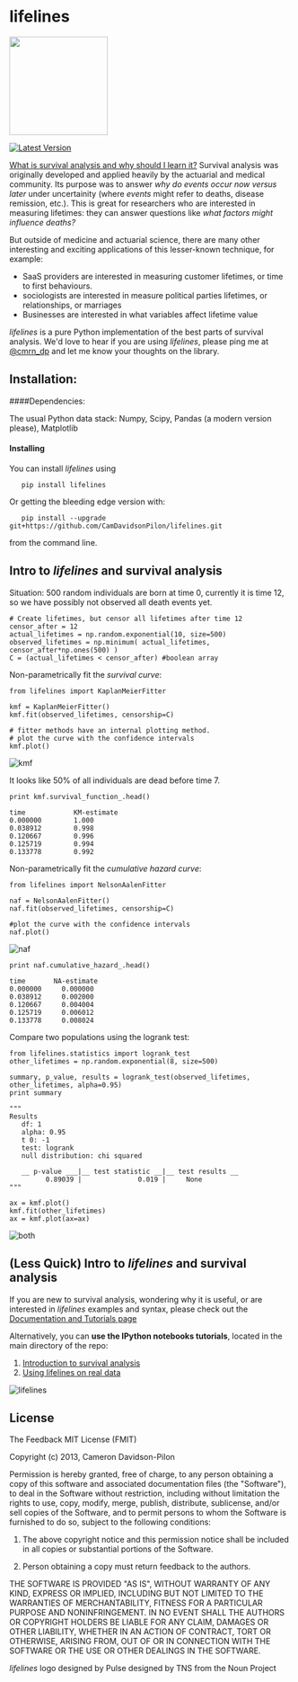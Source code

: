 lifelines
===========
<img src="http://i.imgur.com/pwGRqiR.png" height=175 />

[![Latest Version](https://pypip.in/v/lifelines/badge.png)](https://pypi.python.org/pypi/lifelines/)

[What is survival analysis and why should I learn it?](http://lifelines.readthedocs.org/en/latest/Survival%20Analysis%20intro.html)
 Survival analysis was originally developed and applied heavily by the actuarial and medical community. Its purpose was to answer *why do events occur now versus later* under uncertainity (where *events* might refer to deaths, disease remission, etc.). This is great for researchers who are interested in measuring lifetimes: they can answer questions like *what factors might influence deaths?*

But outside of medicine and actuarial science, there are many other interesting and exciting applications of this 
lesser-known technique, for example:
- SaaS providers are interested in measuring customer lifetimes, or time to first behaviours.
- sociologists are interested in measure political parties lifetimes, or relationships, or marriages
- Businesses are interested in what variables affect lifetime value

*lifelines* is a pure Python implementation of the best parts of survival analysis. We'd love to hear if you are using *lifelines*, please ping me at [@cmrn_dp](https://twitter.com/Cmrn_DP) and let me know your 
thoughts on the library. 

## Installation:


####Dependencies:

The usual Python data stack: Numpy, Scipy, Pandas (a modern version please), Matplotlib

#### Installing

You can install *lifelines* using 
      
       pip install lifelines

Or getting the bleeding edge version with:


       pip install --upgrade git+https://github.com/CamDavidsonPilon/lifelines.git


from the command line. 


## Intro to *lifelines* and survival analysis
    
Situation: 500 random individuals are born at time 0, currently it is time 12, so we have possibly not observed all death events yet.

    # Create lifetimes, but censor all lifetimes after time 12
    censor_after = 12
    actual_lifetimes = np.random.exponential(10, size=500)
    observed_lifetimes = np.minimum( actual_lifetimes, censor_after*np.ones(500) )
    C = (actual_lifetimes < censor_after) #boolean array

Non-parametrically fit the *survival curve*:

    from lifelines import KaplanMeierFitter

    kmf = KaplanMeierFitter()
    kmf.fit(observed_lifetimes, censorship=C) 

    # fitter methods have an internal plotting method.
    # plot the curve with the confidence intervals
    kmf.plot()

![kmf](http://i.imgur.com/zQquwJRl.png)

It looks like 50% of all individuals are dead before time 7.

    print kmf.survival_function_.head()

    time            KM-estimate
    0.000000        1.000
    0.038912        0.998
    0.120667        0.996
    0.125719        0.994
    0.133778        0.992

Non-parametrically fit the *cumulative hazard curve*:

    from lifelines import NelsonAalenFitter

    naf = NelsonAalenFitter()
    naf.fit(observed_lifetimes, censorship=C) 

    #plot the curve with the confidence intervals
    naf.plot()

![naf](http://i.imgur.com/mbc5wStl.png)

    print naf.cumulative_hazard_.head()

    time       NA-estimate
    0.000000     0.000000
    0.038912     0.002000
    0.120667     0.004004
    0.125719     0.006012
    0.133778     0.008024

Compare two populations using the logrank test:

    from lifelines.statistics import logrank_test
    other_lifetimes = np.random.exponential(8, size=500)

    summary, p_value, results = logrank_test(observed_lifetimes, other_lifetimes, alpha=0.95)
    print summary

    """
    Results
       df: 1
       alpha: 0.95
       t 0: -1
       test: logrank
       null distribution: chi squared

       __ p-value ___|__ test statistic __|__ test results __
             0.89039 |              0.019 |     None
    """

    ax = kmf.plot()
    kmf.fit(other_lifetimes)
    ax = kmf.plot(ax=ax)
    
![both](http://i.imgur.com/yGmKZr4l.png)

## (Less Quick) Intro to *lifelines* and survival analysis

If you are new to survival analysis, wondering why it is useful, or are interested in *lifelines* examples and syntax,
please check out the [Documentation and Tutorials page](http://lifelines.readthedocs.org/en/latest/index.html)

Alternatively, you can **use the IPython notebooks tutorials**, located in the main directory of the repo:

1. [Introduction to survival analysis](http://nbviewer.ipython.org/github/CamDavidsonPilon/lifelines/blob/master/Survival%20Analysis%20intro.ipynb)
2. [Using lifelines on real data](http://nbviewer.ipython.org/github/CamDavidsonPilon/lifelines/blob/master/Intro%20to%20lifelines.ipynb) 


![lifelines](http://i.imgur.com/QXW71zA.png)


## License

The Feedback MIT License (FMIT) 

Copyright (c) 2013, Cameron Davidson-Pilon

Permission is hereby granted, free of charge, to any person obtaining a copy of
this software and associated documentation files (the "Software"), to deal in
the Software without restriction, including without limitation the rights to
use, copy, modify, merge, publish, distribute, sublicense, and/or sell copies of
the Software, and to permit persons to whom the Software is furnished to do so,
subject to the following conditions:

1. The above copyright notice and this permission notice shall be included in all
copies or substantial portions of the Software.

2. Person obtaining a copy must return feedback to the authors.

THE SOFTWARE IS PROVIDED "AS IS", WITHOUT WARRANTY OF ANY KIND, EXPRESS OR
IMPLIED, INCLUDING BUT NOT LIMITED TO THE WARRANTIES OF MERCHANTABILITY, FITNESS
FOR A PARTICULAR PURPOSE AND NONINFRINGEMENT. IN NO EVENT SHALL THE AUTHORS OR
COPYRIGHT HOLDERS BE LIABLE FOR ANY CLAIM, DAMAGES OR OTHER LIABILITY, WHETHER
IN AN ACTION OF CONTRACT, TORT OR OTHERWISE, ARISING FROM, OUT OF OR IN
CONNECTION WITH THE SOFTWARE OR THE USE OR OTHER DEALINGS IN THE SOFTWARE.


*lifelines* logo designed by Pulse designed by TNS from the Noun Project
